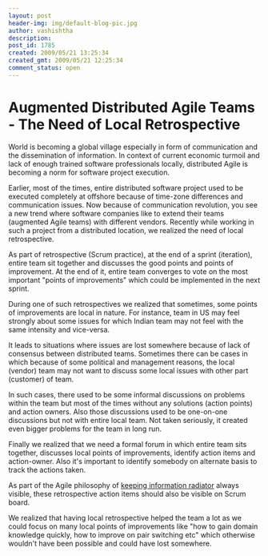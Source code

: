 ```yaml
---
layout: post
header-img: img/default-blog-pic.jpg
author: vashishtha
description: 
post_id: 1785
created: 2009/05/21 13:25:34
created_gmt: 2009/05/21 12:25:34
comment_status: open
---
```


# Augmented Distributed Agile Teams - The Need of Local Retrospective

<p>World is becoming a global village especially in form of communication and the dissemination of information. In context of current economic turmoil and lack of enough trained software professionals locally, distributed Agile is becoming a norm for software project execution.</p>
<p>Earlier, most of the times, entire distributed software project used to be executed completely at offshore because of time-zone differences and communication issues. Now because of communication revolution, you see a new trend where software companies like to extend their teams (augmented Agile teams) with different vendors. Recently while working in such a project from a distributed location, we realized the need of local retrospective.</p>
<!--more-->

<p>As part of retrospective (Scrum practice), at the end of a sprint (iteration), entire team sit together and discusses the good points and points of improvement. At the end of it, entire team converges to vote on the most important "points of improvements" which could be implemented in the next sprint.</p>
<p>During one of such retrospectives we realized that sometimes, some points of improvements are local in nature. For instance, team in US may feel strongly about some issues for which Indian team may not feel with the same intensity and vice-versa.</p>
<p>It leads to situations where issues are lost somewhere because of lack of consensus between distributed teams. Sometimes there can be cases in which because of some political and management reasons, the local (vendor) team may not want to discuss some local issues with other part (customer) of team.</p>
<p>In such cases, there used to be some informal discussions on problems within the team but most of the times without any solutions (action points) and action owners. Also those discussions used to be one-on-one discussions but not with entire local team. Not taken seriously, it created even bigger problems for the team in long run.</p>
<p>Finally we realized that we need a formal forum in which entire team sits together, discusses local points of improvements, identify action items and action-owner. Also it's important to identify somebody on alternate basis to track the actions taken.</p>
<p>As part of the Agile philosophy of <a href="http://blog.xebia.com/2009/03/06/information-store-is-not-same-as-information-radiator/">keeping information radiator</a> always visible, these retrospective action items should also be visible on Scrum board.</p>
<p>We realized that having local retrospective helped the team a lot as we could focus on many local points of improvements like "how to gain domain knowledge quickly, how to improve on pair switching etc" which otherwise wouldn't have been possible and could have lost somewhere.</p>